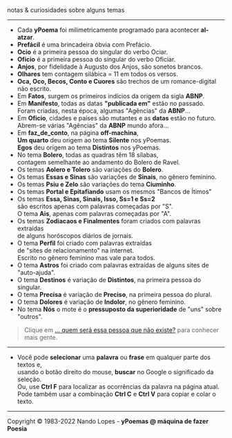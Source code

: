 notas & curiosidades sobre alguns temas  
___
- Cada **yPoema** foi milimetricamente programado para acontecer **al-atzar**.  
- **Prefácil** é uma brincadeira óbvia com Prefácio.  
- **Ocio** é a primeira pessoa do singular do verbo Ociar.  
- **Oficio** é a primeira pessoa do singular do verbo Oficiar.  
- **Anjos**, por fidelidade à Augusto dos Anjos, são sonetos brancos.  
- **Olhares** tem contagem silábica = 11 em todos os versos.  
- **Oca, Oco, Becos, Conto e Cuores** são trechos de um romance-digital não escrito.  
- Em **Fatos**, surgem os primeiros indícios da origem da sigla **ABNP**.
- Em **Manifesto**, todas as datas **"publicada em"** estão no passado.  
  Foram criadas, nesta época, algumas "Agências" da **ABNP**...  
- Em **Oficio**, cidades e países são mutantes e as **datas** estão no futuro.  
  Abrem-se várias "Agências" da **ABNP** mundo afora...  
- Em **faz_de_conto**, na página **off-machina**,  
  **Um quarto** deu origem ao tema **Silente** nos yPoemas.  
  **Egos** deu origem ao tema **Distintos** nos yPoemas.  
- No tema **Bolero**, todas as quadras têm 18 sílabas,  
  contagem semelhante ao andamento do Bolero de Ravel.  
- Os temas **Aolero e Tolero** são variações do **Bolero**.  
- Os temas **Essas e Sinas** são variações de **Sinais**, no gênero feminino.  
- Os temas **Psiu e Zelo** são variações do tema **Ciuminho**.  
- Os temas **Portal e Epitafiando** usam os mesmos "Bancos de Ítimos"  
- Os temas **Essa, Sinas, Sinais, Isso, Ss=1 e Ss=2**  
  são escritos apenas com palavras começadas por "S".  
  O tema **Ais**, apenas com palavras começadas por "A".  
- Os temas **Zodiacaos e Finalmentes** foram criados com palavras extraídas  
  de alguns horóscopos diários de jornais.  
- O tema **Perfil** foi criado com palavras extraídas  
  de "sites de relacionamento" na internet.  
  Escrito no gênero feminino mas vale para todos.  
- O tema **Astros** foi criado com palavras extraídas de alguns sites de "auto-ajuda".  
- O tema **Destinos** é variação de **Distintos**, na primeira pessoa do singular.  
- O tema **Precisa** é variação de **Preciso**, na primeira pessoa do plural.  
- O tema **Dolores** é variação de **Indolor**, no gênero feminino.  
- No tema **Nós** o mote é o **pressuposto da superioridade** de "uns" sobre "outros".  
> Clique em [... quem será essa pessoa que não existe?](https://thispersondoesnotexist.com/) para conhecer mais gente.  
___
- Você pode **selecionar** uma **palavra** ou **frase** em qualquer parte dos textos e,  
  usando o botão direito do mouse, **buscar** no Google o significado da seleção.  
  Ou, use **Ctrl F** para localizar as ocorrências da palavra na página atual.
  Pode também usar a combinação **Ctrl C** e **Ctrl V** para copiar e colar o texto.  
___
Copyright © 1983-2022 Nando Lopes - **yPoemas @ máquina de fazer Poesia**
